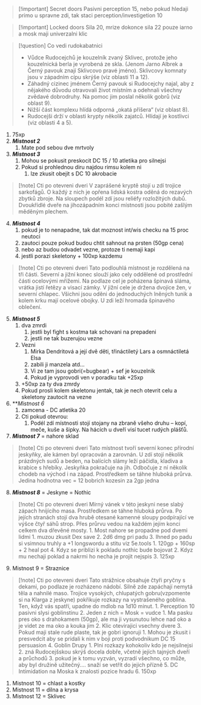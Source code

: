 
> [!important] Secret doors
> Pasivni perception 15, nebo pokud hledaji primo u spravne zdi, tak staci perception/investigetion 10

> [!important] Locked doors
> Sila 20, mrize dokonce sila 22
> pouze iarno a mosk maji univerzalni klic

> [!question] Co vedi rudokabatnici
> - Vůdce Rudocejchů je kouzelník zvaný Sklivec, protože jeho kouzelnická berla je vyrobená ze skla. (Jenom Jarno Albrek a Černý pavouk znají Sklivcovo pravé jméno). Sklivcovy komnaty jsou v západním cípu skrýše (viz oblasti 11 a 12). 
> - Záhadný cizinec jménem Černý pavouk si Rudocejchy najal, aby z nějakého důvodu otravovali život místním a odehnali všechny zvědavé dobrodruhy. Na pomoc jim poslal několik gobrů (viz oblast 9). 
> - Nižší část komplexu hlídá odporná „okatá příšera“ (viz oblast 8). 
> - Rudocejši drží v oblasti krypty několik zajatců. Hlídají je kostlivci (viz oblasti 4 a 5).

1. 75xp
2. ***Mistnost 2*** 
	1. Mate pod sebou dve mrtvoly
3. ***Mistnost 3***
	1. Mohou se pokusit preskocit DC 15 / 10 atletika pro silnejsi
	2. Pokud si prohlednou diru najdou rimsu kolem ni
		1. lze zkusit obejit s DC 10 akrobacie
> [!note] Cti po otevreni dveri
> V zaprášené kryptě stojí u zdí trojice sarkofágů. O každý z nich je opřena lidská kostra oděná do rezavých zbytků zbroje. Na sloupech podél zdí jsou reliéfy rozložitých dubů. Dvoukřídlé dveře na jihozápadním konci místnosti jsou pobité zašlým měděným plechem.
4. ***Mistnost 4***
	1. pokud je to nenapadne, tak dat moznost int/wis checku na 15 proc neutoci
	2. zautoci pouze pokud budou chtit sahnout na prsten (50gp cena)
	3. nebo az budou odvadet vezne, protoze ti nemaji kapi
	4. jestli porazi skeletony + 100xp kazdemu
> [!note] Cti po otevreni dveri
>Tato podlouhlá místnost je rozdělená na tři části. Severní a jižní konec slouží jako cely oddělené od prostřední části ocelovými mřížemi. Na podlaze cel je poházena špinavá sláma, vrátka jistí řetězy a visací zámky. V jižní cele je držena dvojice žen, v severní chlapec. Všichni jsou oděni do jednoduchých lněných tunik a kolem krku mají ocelové obojky. 
>U zdi leží hromada špinavého oblečení.
5. ***Mistnost 5***
	1. dva zmrdi
		1. jestli byl fight s kostma tak schovani na prepadeni
		2. jestli ne tak buzerujou vezne
	2. Vezni
		1. Mirka Dendritová a její dvě děti, třináctiletý Lars a osmnáctiletá Elsa
		2. zabili ji manzela atd...
		3. Vi ze tam jsou gobri(=bugbear) + sef je kouzelnik
		4. Pokud je vyprovodi ven v poradku tak +25xp
	3. +50xp za ty dva zmrdy
	4. Pokud prosli kolem skeletonu jentak, tak je nech otevrit celu a skeletony zautocit na vezne
6. ***Mistnost 6*
	1. zamcena - DC atletika 20
	2. Cti pokud otevrou:
		1. Podél zdí místnosti stojí stojany na zbraně všeho druhu – kopí, meče, kuše a šipky. Na hácích u dveří visí tucet rudých plášťů.
7. ***Mistnost 7*** = nahore sklad
> [!note] Cti po otevreni dveri
>Tato místnost tvoří severní konec přírodní jeskyňky, ale kámen byl opracován a zarovnán. U zdí stojí několik prázdných sudů a beden, na balících slámy leží páčidla, kladiva a krabice s hřebíky.
>Jeskyňka pokračuje na jih. Odbočuje z ní několik chodeb na východ i na západ. Prostředkem se táhne hluboká průrva.
>Jedina hodnotna vec = 12 bobrich kozesin za 2gp jedna
8. ***Mistnost 8*** = Jeskyne = Nothic
> [!note] Cti po otevreni dveri
>Mírný vánek v této jeskyni nese slabý zápach hnijícího masa. Prostředkem se táhne hluboká průrva. Po jejích stranách stojí dva hrubě otesané kamenné sloupy podpírající ve výšce čtyř sáhů strop. Přes průrvu vedou na každém jejím konci celkem dva dřevěné mosty.
	1. Most nahore se propadne pod dvemi lidmi
		1. muzou zkusit Dex save
		2. 2d6 dmg pri padu
		3. Ihned po padu si vsimnou truhly a +1 longswordu a stitu viz 5e.tools
			1. 120gp + 160sp + 2 heal pot
		4. Kdyz se priblizi k pokladu nothic bude bojovat
	2. Kdyz mu nechaji poklad a nakrmi ho necha je projit nejspis
	3. 125xp 
9. Mistnost 9 = Straznice
> [!note] Cti po otevreni dveri
>Tato strážnice obsahuje čtyři pryčny s dekami, po podlaze je rozházeno nádobí. Silně zde zapáchají nemytá těla a nahnilé maso. Trojice vysokých, chlupatých gobru(vzpomente si na Klarga z jeskyne) pokřikuje rozkazy na vystrašeného goblina. Ten, když vás spatří, upadne do mdlob na 1d10 minut.
		1. Perception 10 pasivni slysi goblinstinu
		2. Jeden z nich = Mosk = vudce
			1. Ma pasku pres oko s drahokamem (50gp), ale ma ji vysunutou lehce nad oko a je videt ze ma oko a kouka jim
			2. Klic otevirajici vsechny dvere
		3. Pokud maji stale rude plaste, tak je gobri ignoruji
			1. Mohou je zkusit i presvedcit aby se pridali k nim v boji proti podvodnikum DC 15 persuasion
		4. Goblin Drupy
			1. Plni rozkazy kohokoliv kdo je nejsilnejsi
			2. zná Rudocejšskou skrýš docela dobře, včetně jejích tajných dveří a průchodů
			3. pokud je k tomu vyzván, vyzradí všechno, co může, aby byl družině užitečný.... snaží se vetřít do jejich přízně
		5. DC Intimidation na Moska k znalosti pozice hradu
		6. 150xp
1. Mistnost 10 = chlast a kostky
2. Mistnost 11 = dilna a krysa
3. Mistnost 12 = Sklivec